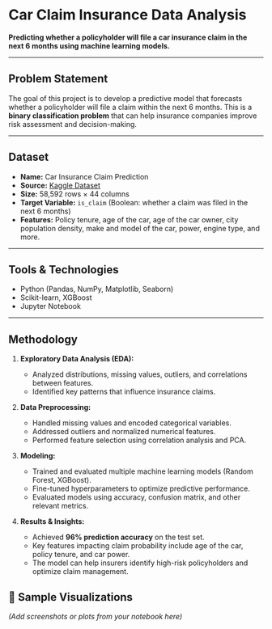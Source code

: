 # Car Claim Insurance Data Analysis

**Predicting whether a policyholder will file a car insurance claim in the next 6 months using machine learning models.**

---

## Problem Statement
The goal of this project is to develop a predictive model that forecasts whether a policyholder will file a claim within the next 6 months. This is a **binary classification problem** that can help insurance companies improve risk assessment and decision-making.

---

## Dataset
- **Name:** Car Insurance Claim Prediction  
- **Source:** [Kaggle Dataset](https://www.kaggle.com/datasets/ifteshanajnin/carinsuranceclaimprediction-classification)  
- **Size:** 58,592 rows × 44 columns  
- **Target Variable:** `is_claim` (Boolean: whether a claim was filed in the next 6 months)  
- **Features:** Policy tenure, age of the car, age of the car owner, city population density, make and model of the car, power, engine type, and more.

---

## Tools & Technologies
- Python (Pandas, NumPy, Matplotlib, Seaborn)  
- Scikit-learn, XGBoost  
- Jupyter Notebook

---

## Methodology
1. **Exploratory Data Analysis (EDA):**  
   - Analyzed distributions, missing values, outliers, and correlations between features.  
   - Identified key patterns that influence insurance claims.

2. **Data Preprocessing:**  
   - Handled missing values and encoded categorical variables.  
   - Addressed outliers and normalized numerical features.  
   - Performed feature selection using correlation analysis and PCA.

3. **Modeling:**  
   - Trained and evaluated multiple machine learning models (Random Forest, XGBoost).  
   - Fine-tuned hyperparameters to optimize predictive performance.  
   - Evaluated models using accuracy, confusion matrix, and other relevant metrics.

4. **Results & Insights:**  
   - Achieved **96% prediction accuracy** on the test set.  
   - Key features impacting claim probability include age of the car, policy tenure, and car power.  
   - The model can help insurers identify high-risk policyholders and optimize claim management.



## 📸 Sample Visualizations
*(Add screenshots or plots from your notebook here)*  
